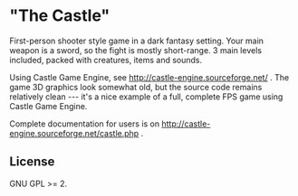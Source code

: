 # "The Castle"

First-person shooter style game in a dark fantasy setting. Your main weapon is a sword, so the fight is mostly short-range. 3 main levels included, packed with creatures, items and sounds.

Using Castle Game Engine, see http://castle-engine.sourceforge.net/ . The game 3D graphics look somewhat old, but the source code remains relatively clean --- it's a nice example of a full, complete FPS game using Castle Game Engine.

Complete documentation for users is on http://castle-engine.sourceforge.net/castle.php .

## License

GNU GPL >= 2.
